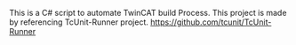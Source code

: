 This is a C# script to automate TwinCAT build Process.
This project is made by referencing TcUnit-Runner project.
https://github.com/tcunit/TcUnit-Runner

